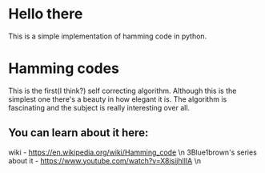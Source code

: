 # Hello there

This is a simple implementation of hamming code in python.

# Hamming codes

This is the first(I think?) self correcting algorithm. Although this is the simplest one there's a beauty in how elegant it is. The algorithm is fascinating and the subject is really interesting over all.

## You can learn about it here:

wiki - https://en.wikipedia.org/wiki/Hamming_code \n
3Blue1brown's series about it - https://www.youtube.com/watch?v=X8jsijhllIA \n
